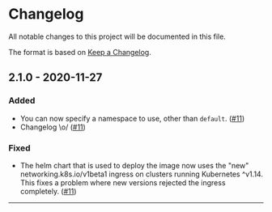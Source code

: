 # Changelog

All notable changes to this project will be documented in this file.

The format is based on [Keep a Changelog].

<!-- begin:changelog -->

## 2.1.0 - 2020-11-27

### Added

- You can now specify a namespace to use, other than `default`. ([#11])
- Changelog \o/ ([#11])

### Fixed

- The helm chart that is used to deploy the image now uses the "new" networking.k8s.io/v1beta1 ingress on clusters running Kubernetes ^v1.14. This fixes a problem where new versions rejected the ingress completely. ([#11])

<!-- Version Links -->

[#11]: https://github.com/ambimax/action-docker-deploy/pull/11
[pcw-170]: https://ambimax.atlassian.net/jira/software/projects/PCW/boards/107?selectedIssue=PCW-170

---

<!-- Links -->

[keep a changelog]: https://keepachangelog.com/
